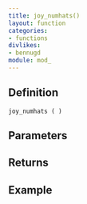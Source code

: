 ```yaml
---
title: joy_numhats()
layout: function
categories:
- functions
divlikes:
- bennugd
module: mod_
---
```


## Definition

    joy_numhats ( )

## Parameters

## Returns

## Example
